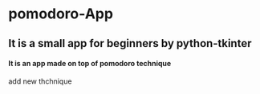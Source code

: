 # pomodoro-App
## It is a small app for beginners by python-tkinter
#### It is an app made on top of pomodoro technique 

add new thchnique
